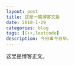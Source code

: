 ```yaml
---
layout: post
title: 这是一篇博客文章
date: 2018-1-29
categories: blog
tags: [C++,leetcode]
description: 今日事今日毕。
---
```


这里是博客正文。













